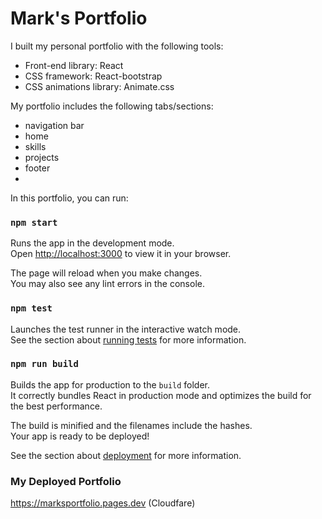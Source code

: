 # Mark's Portfolio

I built my personal portfolio with the following tools:

- Front-end library: React
- CSS framework: React-bootstrap
- CSS animations library: Animate.css

My portfolio includes the following tabs/sections:
- navigation bar
- home
- skills
- projects
- footer
- 

In this portfolio, you can run:

### `npm start`

Runs the app in the development mode.\
Open [http://localhost:3000](http://localhost:3000) to view it in your browser.

The page will reload when you make changes.\
You may also see any lint errors in the console.

### `npm test`

Launches the test runner in the interactive watch mode.\
See the section about [running tests](https://facebook.github.io/create-react-app/docs/running-tests) for more information.

### `npm run build`

Builds the app for production to the `build` folder.\
It correctly bundles React in production mode and optimizes the build for the best performance.

The build is minified and the filenames include the hashes.\
Your app is ready to be deployed!

See the section about [deployment](https://facebook.github.io/create-react-app/docs/deployment) for more information.

### My Deployed Portfolio

https://marksportfolio.pages.dev (Cloudfare)
